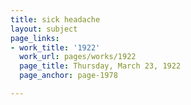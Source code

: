 ```yaml
---
title: sick headache
layout: subject
page_links:
- work_title: '1922'
  work_url: pages/works/1922
  page_title: Thursday, March 23, 1922
  page_anchor: page-1978

---
```

